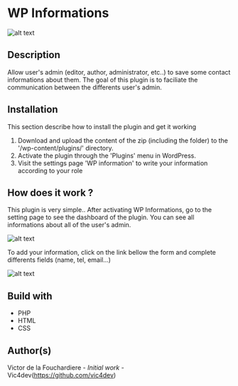 # WP Informations

![alt text](http://image.prntscr.com/image/1aaaa2b9915a4c59990e2744f561f5b6.jpeg)

## Description

Allow user's admin (editor, author, administrator, etc..) to save some contact informations about them. The goal of this plugin is to faciliate the communication between the differents user's admin.

## Installation

This section describe how to install the plugin and get it working

1. Download and upload the content of the zip (including the folder) to the '/wp-content/plugins/' directory.
2. Activate the plugin through the 'Plugins' menu in WordPress.
3. Visit the settings page 'WP information' to write your information according to your role

## How does it work ?

This plugin is very simple.. After activating WP Informations, go to the setting page to see the dashboard of the plugin. You can see all informations about all of the user's admin. 

![alt text](http://image.prntscr.com/image/08e63b69ebe547e796d577a4aa633c6d.jpeg)

To add your information, click on the link bellow the form and complete differents fields (name, tel, email...)

![alt text](http://image.prntscr.com/image/6df79b013e9d4d56b64a971d497fc27f.jpeg)

## Build with 

* PHP 
* HTML
* CSS

## Author(s)

Victor de la Fouchardiere - *Initial work* - Vic4dev(https://github.com/vic4dev)
